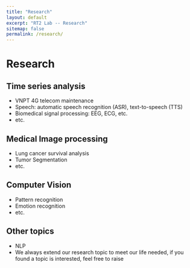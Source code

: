 ```yaml
---
title: "Research"
layout: default
excerpt: "RT2 Lab -- Research"
sitemap: false
permalink: /research/
---
```


# Research

## Time series analysis
- VNPT 4G telecom maintenance
- Speech: automatic speech recognition (ASR), text-to-speech (TTS)
- Biomedical signal processing: EEG, ECG, etc.
- etc.

## Medical Image processing
- Lung cancer survival analysis
- Tumor Segmentation
- etc.

## Computer Vision
- Pattern recognition
- Emotion recognition
- etc.

## Other topics
- NLP
- We always extend our research topic to meet our life needed, if you found a topic is interested, feel free to raise
